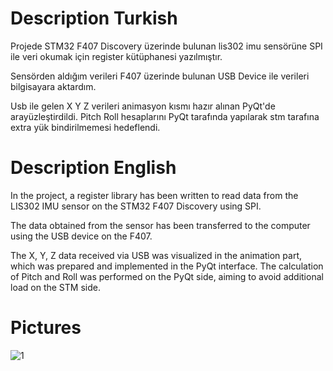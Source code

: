 # Description Turkish 

Projede STM32 F407 Discovery üzerinde bulunan lis302 imu sensörüne SPI ile veri okumak için register kütüphanesi yazılmıştır. 

Sensörden aldığım verileri F407 üzerinde bulunan USB Device ile verileri bilgisayara aktardım.

Usb ile gelen X Y Z verileri animasyon kısmı hazır alınan PyQt'de arayüzleştirdildi. Pitch Roll hesaplarını PyQt tarafında yapılarak stm tarafına extra yük bindirilmemesi hedeflendi.

# Description English

In the project, a register library has been written to read data from the LIS302 IMU sensor on the STM32 F407 Discovery using SPI.

The data obtained from the sensor has been transferred to the computer using the USB device on the F407.

The X, Y, Z data received via USB was visualized in the animation part, which was prepared and implemented in the PyQt interface. The calculation of Pitch and Roll was performed on the PyQt side, aiming to avoid additional load on the STM side.

# Pictures

![1](https://r.resimlink.com/qThQ2x-.png)
